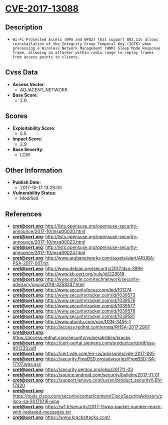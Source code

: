 
# [CVE-2017-13088](http://lists.opensuse.org/opensuse-security-announce/2017-10/msg00020.html)

## Description

- `Wi-Fi Protected Access (WPA and WPA2) that support 802.11v allows reinstallation of the Integrity Group Temporal Key (IGTK) when processing a Wireless Network Management (WNM) Sleep Mode Response frame, allowing an attacker within radio range to replay frames from access points to clients.`

## Cvss Data

- **Access Vector**:
  - ADJACENT_NETWORK
- **Base Score**:
  - 2.9

## Scores

- **Exploitability Score**:
  - 5.5
- **Impact Score**:
  - 2.9
- **Base Severity**:
  - LOW

## Other Information

- **Publish Date**:
  - 2017-10-17 13:29:00
- **Vulnerability Status**:
  - Modified

## References

- **cret@cert.org**: http://lists.opensuse.org/opensuse-security-announce/2017-10/msg00020.html
- **cret@cert.org**: http://lists.opensuse.org/opensuse-security-announce/2017-10/msg00023.html
- **cret@cert.org**: http://lists.opensuse.org/opensuse-security-announce/2017-10/msg00024.html
- **cret@cert.org**: http://www.arubanetworks.com/assets/alert/ARUBA-PSA-2017-007.txt
- **cret@cert.org**: http://www.debian.org/security/2017/dsa-3999
- **cret@cert.org**: http://www.kb.cert.org/vuls/id/228519
- **cret@cert.org**: http://www.oracle.com/technetwork/security-advisory/cpujul2018-4258247.html
- **cret@cert.org**: http://www.securityfocus.com/bid/101274
- **cret@cert.org**: http://www.securitytracker.com/id/1039573
- **cret@cert.org**: http://www.securitytracker.com/id/1039576
- **cret@cert.org**: http://www.securitytracker.com/id/1039577
- **cret@cert.org**: http://www.securitytracker.com/id/1039578
- **cret@cert.org**: http://www.securitytracker.com/id/1039581
- **cret@cert.org**: http://www.ubuntu.com/usn/USN-3455-1
- **cret@cert.org**: https://access.redhat.com/errata/RHSA-2017:2907
- **cret@cert.org**: https://access.redhat.com/security/vulnerabilities/kracks
- **cret@cert.org**: https://cert-portal.siemens.com/productcert/pdf/ssa-901333.pdf
- **cret@cert.org**: https://cert.vde.com/en-us/advisories/vde-2017-005
- **cret@cert.org**: https://security.FreeBSD.org/advisories/FreeBSD-SA-17:07.wpa.asc
- **cret@cert.org**: https://security.gentoo.org/glsa/201711-03
- **cret@cert.org**: https://source.android.com/security/bulletin/2017-11-01
- **cret@cert.org**: https://support.lenovo.com/us/en/product_security/LEN-17420
- **cret@cert.org**: https://tools.cisco.com/security/center/content/CiscoSecurityAdvisory/cisco-sa-20171016-wpa
- **cret@cert.org**: https://w1.fi/security/2017-1/wpa-packet-number-reuse-with-replayed-messages.txt
- **cret@cert.org**: https://www.krackattacks.com/
